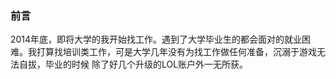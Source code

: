 ### 前言
2014年底，即将大学的我开始找工作。遇到了大学毕业生的都会面对的就业困难。我打算找培训类工作，可是大学几年没有为找工作做任何准备，沉溺于游戏无法自拔，毕业的时候
除了好几个升级的LOL账户外一无所获。